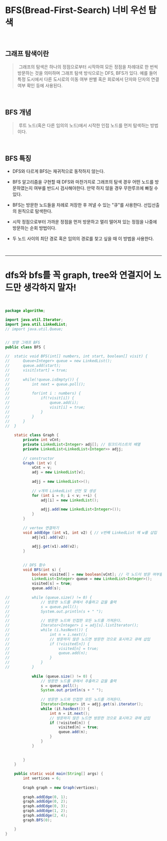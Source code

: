 # BFS(Bread-First-Search) 너비 우선 탐색

<br>

## 그래프 탐색이란
>&nbsp;그래프의 탐색은 하나의 정점으로부터 시작하여 모든 정점을 차례대로 한 번씩 방문하는 것을 의미하며 그래프 탐색 방식으로는 DFS, BFS가 있다. 
예를 들어 특정 도시에서 다른 도시로의 이동 여부 판별 혹은 회로에서 단자와 단자의 연결 여부 확인 등에 사용된다.

<br>

## BFS 개념
>&nbsp;루트 노드(혹은 다른 임의의 노드)에서 시작한 인접 노드를 먼저 탐색하는 방법이다.
 
<br>

## BFS 특징

- DFS와 다르게 BFS는 재귀적으로 동작하지 않는다.

- BFS 알고리즘을 구현할 때 DFS와 마찬가지로 그래프의 탐색 경우 어떤 노드를 방문하였는지 여부를 반드시 검사해야한다. 만약 하지 않을 경우 무한루프에 빠질 수 있다.

- BFS는 방문한 노드들을 차례로 저장한 후 꺼낼 수 있는 "큐"를 사용한다. 선입선출의 원칙으로 탐색한다.

- 시작 정점으로부터 가까운 정점을 먼저 방문하고 멀리 떨어져 있는 정점을 나중에 방문하는 순회 방법이다.

- 두 노드 사이의 최단 경로 혹은 임의의 경로를 찾고 싶을 때 이 방법을 사용한다.

<br>

<hr>

# dfs와 bfs를 꼭 graph, tree와 연결지어 노드만 생각하지 말자!
 
 <br>
 

```java
package algorithm;

import java.util.Iterator;
import java.util.LinkedList;
// import java.util.Queue;


// 방향 그래프 BFS
public class BFS {
	
//	static void BFS(int[] numbers, int start, boolean[] visit) {
//		Queue<Integer> queue = new LinkedList();
//		queue.add(start);
//		visit[start] = true;
//		
//		while(!queue.isEmpty()) {
//			int next = queue.poll();
//			
//			for(int i : numbers) {
//				if(!visit[i]) {
//					queue.add(i);
//					visit[i] = true;
//				}
//			}
//		}
//	}
	
	static class Graph {
		private int vCnt;
		private LinkedList<Integer> adj[]; // 링크드리스트의 배열
		private LinkedList<LinkedList<Integer>> adjj;
		
		// constructor
		Graph (int v) {
			vCnt = v;
			adj = new LinkedList[v];
			
			adjj = new LinkedList<>();
			
			// v개의 LinkedList 선언 및 생성
			for (int i = 0; i < v; ++i) {
				adj[i] = new LinkedList();
				
				adjj.add(new LinkedList<Integer>());
			}
		}
		
		// vertex 연결하기
		void addEdge (int v1, int v2) { // v번째 LinkedList 에 w를 삽입
			adj[v1].add(v2);
			
			adjj.get(v1).add(v2);
		}
		
		
		// DFS 함수
		void BFS(int s) {
			boolean visited[] = new boolean[vCnt]; // 각 노드이 방문 여부를 저장하기 위해
			LinkedList<Integer> queue = new LinkedList<Integer>();
			visited[s] = true;
			queue.add(s);
			
//			while (queue.size() != 0) {
//				// 방문한 노드를 큐에서 추출하고 값을 출력
//				s = queue.poll();
//				System.out.println(s + " ");
//				
//				// 방문한 노드와 인접한 모든 노드를 가져온다.
//				Iterator<Integer> i = adj[s].listIterator();
//				while (i.hasNext()) {
//					int n = i.next();
//					// 방문하지 않은 노드면 방문한 것으로 표시하고 큐에 삽입
//					if (!visited[n]) {
//						visited[n] = true;
//						queue.add(n);
//					}
//				}
//			}
			
			while (queue.size() != 0) {
				// 방문한 노드를 큐에서 추출하고 값을 출력
				s = queue.poll();
				System.out.println(s + " ");
				
				// 방문한 노드와 인접한 모든 노드를 가져온다.
				Iterator<Integer> it = adjj.get(s).iterator();
				while (it.hasNext()) {
					int n = it.next();
					// 방문하지 않은 노드면 방문한 것으로 표시하고 큐에 삽입
					if (!visited[n]) {
						visited[n] = true;
						queue.add(n);
					}
				}
			}
			
			
		}
	}
	
	public static void main(String[] args) {
		int vertices = 6;
		
	    Graph graph = new Graph(vertices);
	    
	    graph.addEdge(0, 1);
	    graph.addEdge(0, 2);
	    graph.addEdge(0, 3);
	    graph.addEdge(1, 2);
	    graph.addEdge(2, 4);
	    graph.BFS(0);

	}
}
```
  
